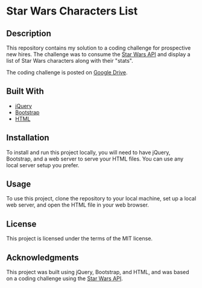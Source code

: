 # Star Wars Characters List

## Description

This repository contains my solution to a coding challenge for prospective new hires. The challenge was to consume the [Star Wars API](https://swapi.dev/) and display a list of Star Wars characters along with their "stats".

The coding challenge is posted on [Google Drive](https://docs.google.com/document/d/1M_XkPbHSIuQEDfV8Y7WQYsPjStHveF1o6mGvKQQzd-Y/edit?usp=sharing).

## Built With

- [jQuery](https://jquery.com/)
- [Bootstrap](https://getbootstrap.com/)
- [HTML](https://developer.mozilla.org/en-US/docs/Web/HTML)

## Installation

To install and run this project locally, you will need to have jQuery, Bootstrap, and a web server to serve your HTML files. You can use any local server setup you prefer.

## Usage

To use this project, clone the repository to your local machine, set up a local web server, and open the HTML file in your web browser.

## License

This project is licensed under the terms of the MIT license.

## Acknowledgments

This project was built using jQuery, Bootstrap, and HTML, and was based on a coding challenge using the [Star Wars API](https://swapi.dev/).